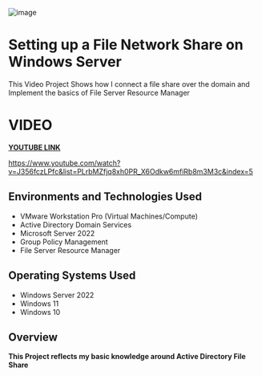 <p align="center">
  
![image](https://github.com/user-attachments/assets/9055626c-e56d-40c8-be96-fc71363254c1)





</p>

<h1>Setting up a File Network Share on Windows Server </h1>
This Video Project Shows how I connect a file share over the domain and Implement the basics of File Server Resource Manager  <br />

<h1> VIDEO </h1>

**[YOUTUBE LINK](https://youtu.be/J356fczLPfc)**

https://www.youtube.com/watch?v=J356fczLPfc&list=PLrbMZfjq8xh0PR_X6Odkw6mfiRb8m3M3c&index=5

<h2>Environments and Technologies Used</h2>

- VMware Workstation Pro (Virtual Machines/Compute)
- Active Directory Domain Services
- Microsoft Server 2022
- Group Policy Management
- File Server Resource Manager

<h2>Operating Systems Used </h2>

- Windows Server 2022
- Windows 11
- Windows 10



<h2>Overview</h2>




**This Project reflects my basic knowledge around Active Directory File Share**







